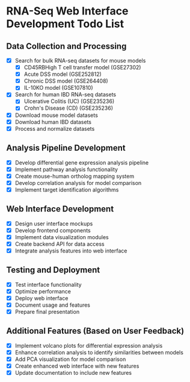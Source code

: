 # RNA-Seq Web Interface Development Todo List

## Data Collection and Processing
- [x] Search for bulk RNA-seq datasets for mouse models
  - [x] CD45RBHigh T cell transfer model (GSE27302)
  - [x] Acute DSS model (GSE252812)
  - [x] Chronic DSS model (GSE264408)
  - [x] IL-10KO model (GSE107810)
- [x] Search for human IBD RNA-seq datasets
  - [x] Ulcerative Colitis (UC) (GSE235236)
  - [x] Crohn's Disease (CD) (GSE235236)
- [x] Download mouse model datasets
- [x] Download human IBD datasets
- [x] Process and normalize datasets

## Analysis Pipeline Development
- [x] Develop differential gene expression analysis pipeline
- [x] Implement pathway analysis functionality
- [x] Create mouse-human ortholog mapping system
- [x] Develop correlation analysis for model comparison
- [x] Implement target identification algorithms

## Web Interface Development
- [x] Design user interface mockups
- [x] Develop frontend components
- [x] Implement data visualization modules
- [x] Create backend API for data access
- [x] Integrate analysis features into web interface

## Testing and Deployment
- [x] Test interface functionality
- [x] Optimize performance
- [x] Deploy web interface
- [x] Document usage and features
- [x] Prepare final presentation

## Additional Features (Based on User Feedback)
- [x] Implement volcano plots for differential expression analysis
- [x] Enhance correlation analysis to identify similarities between models
- [x] Add PCA visualization for model comparison
- [x] Create enhanced web interface with new features
- [x] Update documentation to include new features
